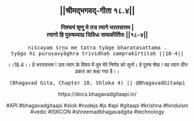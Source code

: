 <center><h2>||श्रीमद्‍भगवद्‍-गीता १८.४||</h2>
<h3>निश्चयं शृणु मे तत्र त्यागे भरतसत्तम |<br/>त्यागो हि पुरुषव्याघ्र त्रिविधः सम्प्रकीर्तितः ||१८-४||</h3>
<pre>niścayaṃ śṛṇu me tatra tyāge bharatasattama .<br/>tyāgo hi puruṣavyāghra trividhaḥ samprakīrtitaḥ ||18-4||</pre>
<p>।।18.4।। हे भरतसत्तम ! उस त्याग के विषय में तुम मेरे निर्णय को सुनो। हे पुरुष श्रेष्ठ ! वह त्याग तीन प्रकार का कहा गया है।।</p>
<pre>(Bhagavad Gita, Chapter 18, Shloka 4) || @BhagavadGitaApi</pre><p>https://docs.bhagavadgitaapi.in/</p><p>#API #bhagavadgitaapi #slok #nodejs #js #api #gitaapi #krishna #hinduism #vedic #ISKCON #shreemadbhagavadgita #technology</p></center>